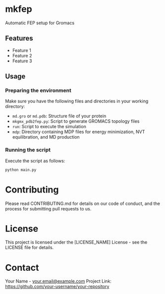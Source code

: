 # mkfep

Automatic FEP setup for Gromacs

## Features

- Feature 1
- Feature 2
- Feature 3

## Usage

### Preparing the environment

Make sure you have the following files and directories in your working directory:

- `md.gro` or `md.pdb`: Structure file of your protein
- `mkgmx_pdb2fep.py`: Script to generate GROMACS topology files
- `run`: Script to execute the simulation
- `mdp`: Directory containing MDP files for energy minimization, NVT equilibration, and MD production

### Running the script

Execute the script as follows:

```bash
python main.py
```

# Contributing
Please read CONTRIBUTING.md for details on our code of conduct, and the process for submitting pull requests to us.

# License
This project is licensed under the [LICENSE_NAME] License - see the LICENSE file for details.

# Contact
Your Name - your.email@example.com
Project Link: https://github.com/your-username/your-repository
